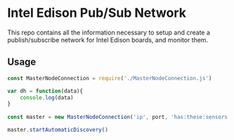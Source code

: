 Intel Edison Pub/Sub Network 
===================

This repo contains all the information necessary to setup and create a publish/subscribe network for Intel Edison boards, and monitor them. 


Usage
-------------

```JavaScript 
const MasterNodeConnection = require('./MasterNodeConnection.js')

var dh = function(data){
	console.log(data)
}
 
const master = new MasterNodeConnection('ip', port, 'has:these:sensors', 'wants:these:sensors', dh)

master.startAutomaticDiscovery()
```

